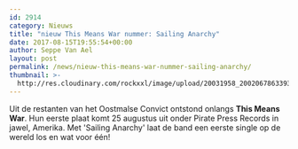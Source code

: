 ```yaml
---
id: 2914
category: Nieuws
title: "nieuw This Means War nummer: Sailing Anarchy"
date: 2017-08-15T19:55:54+00:00
author: Seppe Van Ael
layout: post
permalink: /news/nieuw-this-means-war-nummer-sailing-anarchy/
thumbnail: >-
  http://res.cloudinary.com/rockxxl/image/upload/20031958_2002067863393957_2772325727416940976_n.jpg
---
```

Uit de restanten van het Oostmalse Convict ontstond onlangs **This Means War**. Hun eerste plaat komt 25 augustus uit onder Pirate Press Records in jawel, Amerika. Met 'Sailing Anarchy' laat de band een eerste single op de wereld los en wat voor één!

